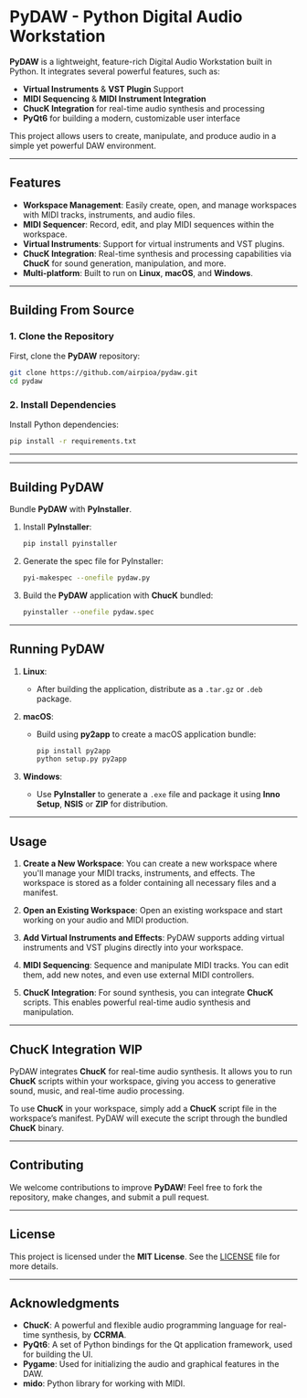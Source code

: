 

# **PyDAW** - Python Digital Audio Workstation

**PyDAW** is a lightweight, feature-rich Digital Audio Workstation built in Python. It integrates several powerful features, such as:

- **Virtual Instruments** & **VST Plugin** Support
- **MIDI Sequencing** & **MIDI Instrument Integration**
- **ChucK Integration** for real-time audio synthesis and processing
- **PyQt6** for building a modern, customizable user interface

This project allows users to create, manipulate, and produce audio in a simple yet powerful DAW environment.

---

## **Features**

- **Workspace Management**: Easily create, open, and manage workspaces with MIDI tracks, instruments, and audio files.
- **MIDI Sequencer**: Record, edit, and play MIDI sequences within the workspace.
- **Virtual Instruments**: Support for virtual instruments and VST plugins.
- **ChucK Integration**: Real-time synthesis and processing capabilities via **ChucK** for sound generation, manipulation, and more.
- **Multi-platform**: Built to run on **Linux**, **macOS**, and **Windows**.

---

## **Building From Source**

### **1. Clone the Repository**

First, clone the **PyDAW** repository:
```bash
git clone https://github.com/airpioa/pydaw.git
cd pydaw
```

### **2. Install Dependencies**

Install Python dependencies:
```bash
pip install -r requirements.txt
```
---



---

## **Building PyDAW**

Bundle **PyDAW** with **PyInstaller**.

1. Install **PyInstaller**:
   ```bash
   pip install pyinstaller
   ```

2. Generate the spec file for PyInstaller:
   ```bash
   pyi-makespec --onefile pydaw.py
   ```

3. Build the **PyDAW** application with **ChucK** bundled:
   ```bash
   pyinstaller --onefile pydaw.spec
   ```


---

## **Running PyDAW**

1. **Linux**:
   - After building the application, distribute as a `.tar.gz` or `.deb` package.

2. **macOS**:
   - Build using **py2app** to create a macOS application bundle:
     ```bash
     pip install py2app
     python setup.py py2app
     ```

3. **Windows**:
   - Use **PyInstaller** to generate a `.exe` file and package it using **Inno Setup**, **NSIS** or **ZIP** for distribution.

---

## **Usage**

1. **Create a New Workspace**: You can create a new workspace where you'll manage your MIDI tracks, instruments, and effects. The workspace is stored as a folder containing all necessary files and a manifest.

2. **Open an Existing Workspace**: Open an existing workspace and start working on your audio and MIDI production.

3. **Add Virtual Instruments and Effects**: PyDAW supports adding virtual instruments and VST plugins directly into your workspace.

4. **MIDI Sequencing**: Sequence and manipulate MIDI tracks. You can edit them, add new notes, and even use external MIDI controllers.

5. **ChucK Integration**: For sound synthesis, you can integrate **ChucK** scripts. This enables powerful real-time audio synthesis and manipulation.

---

## **ChucK Integration** **WIP**

PyDAW integrates **ChucK** for real-time audio synthesis. It allows you to run **ChucK** scripts within your workspace, giving you access to generative sound, music, and real-time audio processing. 

To use **ChucK** in your workspace, simply add a **ChucK** script file in the workspace’s manifest. PyDAW will execute the script through the bundled **ChucK** binary. 

---

## **Contributing**

We welcome contributions to improve **PyDAW**! Feel free to fork the repository, make changes, and submit a pull request.

---

## **License**

This project is licensed under the **MIT License**. See the [LICENSE](LICENSE) file for more details.

---

## **Acknowledgments**

- **ChucK**: A powerful and flexible audio programming language for real-time synthesis, by **CCRMA**.
- **PyQt6**: A set of Python bindings for the Qt application framework, used for building the UI.
- **Pygame**: Used for initializing the audio and graphical features in the DAW.
- **mido**: Python library for working with MIDI.
